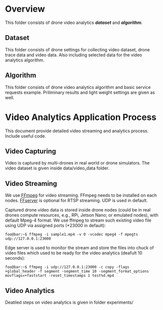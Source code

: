 # Overview 

This folder consists of drone video analytics **_dataset_** and **_algorithm_**. 

## Dataset

This folder consists of drone settings for collecting video dataset, drone trace data and video data. Also including selected data for the video analytics algorithm.

## Algorithm

This folder consists of drone video analytics algorithm and basic service requests example. Priliminary results and light weight settings are given as well. 


# Video Analytics Application Process

This document provide detailed video streaming and analytics process. Include useful code.


## Video Capturing
Video is captured by multi-drones in real world or drone simulators. The video dataset is given inside data/video_data folder.

## Video Streaming

We use [FFmpeg](https://www.ffmpeg.org/) for video streaming. FFmpeg needs to be installed on each nodes. [FFserver](https://trac.ffmpeg.org/wiki/ffserver) is optional for RTSP streaming. UDP is used in default.

Captured drone video data is stored inside drone nodes (could be in real drones compute resources, e.g., RPi, Jetson Nano; or emulated nodes), with default Mpeg-4 format. We use ffmpeg to stream such existing video file using UDP via assigned ports (*23000 in default):
```console
foo@bar:~$ ffmpeg -i sample1.mp4 -v 0 -vcodec mpeg4 -f mpegts udp://127.0.0.1:23000
```
Edge server is used to monitor the stream and store the files into chuck of video files which used to be ready for the video analytics (deafult 10 seconds):
```console
foo@bar:~$ ffmpeg -i udp://127.0.0.1:23000 -c copy -flags +global_header -f segment -segment_time 10 -segment_format_options movflags=+faststart -reset_timestamps 1 test%d.mp4
```


## Video Analytics

Deatiled steps on video analytics is given in folder experiments/

